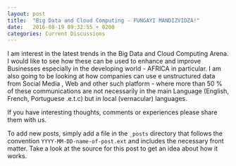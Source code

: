 ```yaml
---
layout: post
title:  "Big Data and Cloud Computing - FUNGAYI MANDIZVIDZA!"
date:   2016-08-19 09:32:55 + 0200
categories: Current Discussions
---
```

I am interest in the latest trends in the Big Data and Cloud Computing Arena. I would like to see how these can be used to enhance and improve Businesses especially in the developing world - AFRICA in particular. I am also going to be looking at how companies can use e unstructured data from Social Media , Web and other such platform -  where more than 50 % of these communications are not necessarily in the main Language (English, French, Portuguese .e.t.c) but in local (vernacular) languages.

If you have interesting thoughts, comments or experiences please share them with us.

To add new posts, simply add a file in the `_posts` directory that follows the convention `YYYY-MM-DD-name-of-post.ext` and includes the necessary front matter. Take a look at the source for this post to get an idea about how it works.

